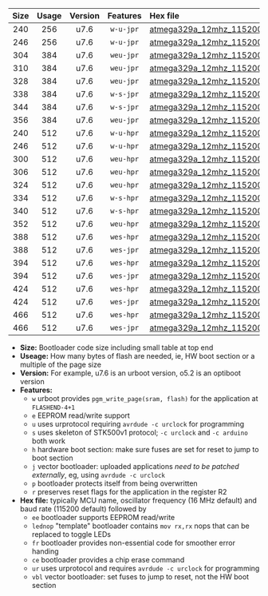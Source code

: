 |Size|Usage|Version|Features|Hex file|
|:-:|:-:|:-:|:-:|:--|
|240|256|u7.6|`w-u-jpr`|[atmega329a_12mhz_115200bps_ur_vbl.hex](https://raw.githubusercontent.com/stefanrueger/urboot/main/bootloaders/atmega329a/fcpu_12mhz/115200_bps/atmega329a_12mhz_115200bps_ur_vbl.hex)|
|246|256|u7.6|`w-u-jpr`|[atmega329a_12mhz_115200bps_lednop_ur_vbl.hex](https://raw.githubusercontent.com/stefanrueger/urboot/main/bootloaders/atmega329a/fcpu_12mhz/115200_bps/atmega329a_12mhz_115200bps_lednop_ur_vbl.hex)|
|304|384|u7.6|`weu-jpr`|[atmega329a_12mhz_115200bps_ee_ur_vbl.hex](https://raw.githubusercontent.com/stefanrueger/urboot/main/bootloaders/atmega329a/fcpu_12mhz/115200_bps/atmega329a_12mhz_115200bps_ee_ur_vbl.hex)|
|310|384|u7.6|`weu-jpr`|[atmega329a_12mhz_115200bps_ee_lednop_ur_vbl.hex](https://raw.githubusercontent.com/stefanrueger/urboot/main/bootloaders/atmega329a/fcpu_12mhz/115200_bps/atmega329a_12mhz_115200bps_ee_lednop_ur_vbl.hex)|
|328|384|u7.6|`weu-jpr`|[atmega329a_12mhz_115200bps_ee_lednop_fr_ur_vbl.hex](https://raw.githubusercontent.com/stefanrueger/urboot/main/bootloaders/atmega329a/fcpu_12mhz/115200_bps/atmega329a_12mhz_115200bps_ee_lednop_fr_ur_vbl.hex)|
|338|384|u7.6|`w-s-jpr`|[atmega329a_12mhz_115200bps_vbl.hex](https://raw.githubusercontent.com/stefanrueger/urboot/main/bootloaders/atmega329a/fcpu_12mhz/115200_bps/atmega329a_12mhz_115200bps_vbl.hex)|
|344|384|u7.6|`w-s-jpr`|[atmega329a_12mhz_115200bps_lednop_vbl.hex](https://raw.githubusercontent.com/stefanrueger/urboot/main/bootloaders/atmega329a/fcpu_12mhz/115200_bps/atmega329a_12mhz_115200bps_lednop_vbl.hex)|
|356|384|u7.6|`weu-jpr`|[atmega329a_12mhz_115200bps_ee_lednop_fr_ce_ur_vbl.hex](https://raw.githubusercontent.com/stefanrueger/urboot/main/bootloaders/atmega329a/fcpu_12mhz/115200_bps/atmega329a_12mhz_115200bps_ee_lednop_fr_ce_ur_vbl.hex)|
|240|512|u7.6|`w-u-hpr`|[atmega329a_12mhz_115200bps_ur.hex](https://raw.githubusercontent.com/stefanrueger/urboot/main/bootloaders/atmega329a/fcpu_12mhz/115200_bps/atmega329a_12mhz_115200bps_ur.hex)|
|246|512|u7.6|`w-u-hpr`|[atmega329a_12mhz_115200bps_lednop_ur.hex](https://raw.githubusercontent.com/stefanrueger/urboot/main/bootloaders/atmega329a/fcpu_12mhz/115200_bps/atmega329a_12mhz_115200bps_lednop_ur.hex)|
|300|512|u7.6|`weu-hpr`|[atmega329a_12mhz_115200bps_ee_ur.hex](https://raw.githubusercontent.com/stefanrueger/urboot/main/bootloaders/atmega329a/fcpu_12mhz/115200_bps/atmega329a_12mhz_115200bps_ee_ur.hex)|
|306|512|u7.6|`weu-hpr`|[atmega329a_12mhz_115200bps_ee_lednop_ur.hex](https://raw.githubusercontent.com/stefanrueger/urboot/main/bootloaders/atmega329a/fcpu_12mhz/115200_bps/atmega329a_12mhz_115200bps_ee_lednop_ur.hex)|
|324|512|u7.6|`weu-hpr`|[atmega329a_12mhz_115200bps_ee_lednop_fr_ur.hex](https://raw.githubusercontent.com/stefanrueger/urboot/main/bootloaders/atmega329a/fcpu_12mhz/115200_bps/atmega329a_12mhz_115200bps_ee_lednop_fr_ur.hex)|
|334|512|u7.6|`w-s-hpr`|[atmega329a_12mhz_115200bps.hex](https://raw.githubusercontent.com/stefanrueger/urboot/main/bootloaders/atmega329a/fcpu_12mhz/115200_bps/atmega329a_12mhz_115200bps.hex)|
|340|512|u7.6|`w-s-hpr`|[atmega329a_12mhz_115200bps_lednop.hex](https://raw.githubusercontent.com/stefanrueger/urboot/main/bootloaders/atmega329a/fcpu_12mhz/115200_bps/atmega329a_12mhz_115200bps_lednop.hex)|
|352|512|u7.6|`weu-hpr`|[atmega329a_12mhz_115200bps_ee_lednop_fr_ce_ur.hex](https://raw.githubusercontent.com/stefanrueger/urboot/main/bootloaders/atmega329a/fcpu_12mhz/115200_bps/atmega329a_12mhz_115200bps_ee_lednop_fr_ce_ur.hex)|
|388|512|u7.6|`wes-hpr`|[atmega329a_12mhz_115200bps_ee.hex](https://raw.githubusercontent.com/stefanrueger/urboot/main/bootloaders/atmega329a/fcpu_12mhz/115200_bps/atmega329a_12mhz_115200bps_ee.hex)|
|388|512|u7.6|`wes-jpr`|[atmega329a_12mhz_115200bps_ee_vbl.hex](https://raw.githubusercontent.com/stefanrueger/urboot/main/bootloaders/atmega329a/fcpu_12mhz/115200_bps/atmega329a_12mhz_115200bps_ee_vbl.hex)|
|394|512|u7.6|`wes-hpr`|[atmega329a_12mhz_115200bps_ee_lednop.hex](https://raw.githubusercontent.com/stefanrueger/urboot/main/bootloaders/atmega329a/fcpu_12mhz/115200_bps/atmega329a_12mhz_115200bps_ee_lednop.hex)|
|394|512|u7.6|`wes-jpr`|[atmega329a_12mhz_115200bps_ee_lednop_vbl.hex](https://raw.githubusercontent.com/stefanrueger/urboot/main/bootloaders/atmega329a/fcpu_12mhz/115200_bps/atmega329a_12mhz_115200bps_ee_lednop_vbl.hex)|
|424|512|u7.6|`wes-hpr`|[atmega329a_12mhz_115200bps_ee_lednop_fr.hex](https://raw.githubusercontent.com/stefanrueger/urboot/main/bootloaders/atmega329a/fcpu_12mhz/115200_bps/atmega329a_12mhz_115200bps_ee_lednop_fr.hex)|
|424|512|u7.6|`wes-jpr`|[atmega329a_12mhz_115200bps_ee_lednop_fr_vbl.hex](https://raw.githubusercontent.com/stefanrueger/urboot/main/bootloaders/atmega329a/fcpu_12mhz/115200_bps/atmega329a_12mhz_115200bps_ee_lednop_fr_vbl.hex)|
|466|512|u7.6|`wes-hpr`|[atmega329a_12mhz_115200bps_ee_lednop_fr_ce.hex](https://raw.githubusercontent.com/stefanrueger/urboot/main/bootloaders/atmega329a/fcpu_12mhz/115200_bps/atmega329a_12mhz_115200bps_ee_lednop_fr_ce.hex)|
|466|512|u7.6|`wes-jpr`|[atmega329a_12mhz_115200bps_ee_lednop_fr_ce_vbl.hex](https://raw.githubusercontent.com/stefanrueger/urboot/main/bootloaders/atmega329a/fcpu_12mhz/115200_bps/atmega329a_12mhz_115200bps_ee_lednop_fr_ce_vbl.hex)|

- **Size:** Bootloader code size including small table at top end
- **Useage:** How many bytes of flash are needed, ie, HW boot section or a multiple of the page size
- **Version:** For example, u7.6 is an urboot version, o5.2 is an optiboot version
- **Features:**
  + `w` urboot provides `pgm_write_page(sram, flash)` for the application at `FLASHEND-4+1`
  + `e` EEPROM read/write support
  + `u` uses urprotocol requiring `avrdude -c urclock` for programming
  + `s` uses skeleton of STK500v1 protocol; `-c urclock` and `-c arduino` both work
  + `h` hardware boot section: make sure fuses are set for reset to jump to boot section
  + `j` vector bootloader: uploaded applications *need to be patched externally*, eg, using `avrdude -c urclock`
  + `p` bootloader protects itself from being overwritten
  + `r` preserves reset flags for the application in the register R2
- **Hex file:** typically MCU name, oscillator frequency (16 MHz default) and baud rate (115200 default) followed by
  + `ee` bootloader supports EEPROM read/write
  + `lednop` "template" bootloader contains `mov rx,rx` nops that can be replaced to toggle LEDs
  + `fr` bootloader provides non-essential code for smoother error handing
  + `ce` bootloader provides a chip erase command
  + `ur` uses urprotocol and requires `avrdude -c urclock` for programming
  + `vbl` vector bootloader: set fuses to jump to reset, not the HW boot section
